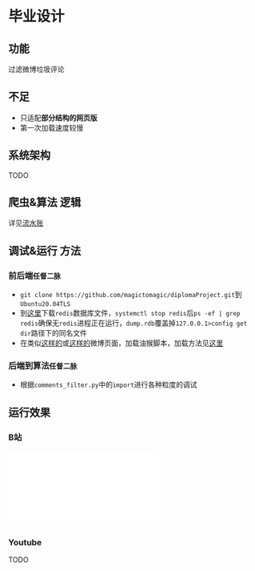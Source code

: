 # 毕业设计

## 功能

过滤微博垃圾评论

## 不足

+ 只适配**部分结构的网页版**
+ 第一次加载速度较慢

## 系统架构

TODO

## 爬虫&算法 逻辑

详见[流水账][5]

## 调试&运行 方法

### 前后端`任督二脉`

+ `git clone https://github.com/magictomagic/diplomaProject.git`到`Ubuntu20.04TLS`
+  到[这里][4]下载`redis`数据库文件，`systemctl stop redis`后`ps -ef | grep redis`确保无`redis`进程正在运行，`dump.rdb`覆盖掉`127.0.0.1>config get dir`路径下的同名文件
+ 在类似[这样的][1]或[这样的][2]微博页面，加载油猴脚本，加载方法见[这里][3]

### 后端到算法`任督二脉`

+ 根据`comments_filter.py`中的`import`进行各种粒度的调试

## 运行效果

### B站

<iframe src="//player.bilibili.com/player.html?aid=799928595&bvid=BV1ty4y1b7CM&cid=320279055&page=1" scrolling="no" border="0" frameborder="no" framespacing="0" allowfullscreen="true"> </iframe>

### Youtube

TODO



[1]: https://weibo.com/5594216204/K956U4wBC?type=comment
[2]: https://weibo.com/7272731818/K9wgdcrM3?type=comment
[3]: https://github.com/magictomagic/diplomaProject/tree/main/frontEnd
[4]: TODO
[5]: https://github.com/magictomagic/magictomagic.github.io/blob/master/_posts/2021-02-02-%E6%AF%95%E8%AE%BE%E8%BF%9B%E7%A8%8B.md